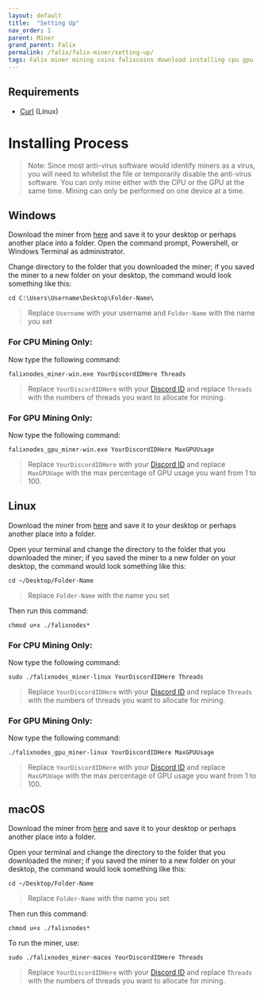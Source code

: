 ```yaml
---
layout: default
title:  "Setting Up"
nav_order: 1
parent: Miner
grand_parent: Falix
permalink: /falix/falix-miner/setting-up/
tags: Falix miner mining coins falixcoins download installing cpu gpu
---
```


## Requirements
 - [Curl](https://curl.se/) (Linux)

# Installing Process
> Note: Since most anti-virus software would identify miners as a virus, you will need to whitelist the file or temporarily disable the anti-virus software. You can only mine either with the CPU or the GPU at the same time. Mining can only be performed on one device at a time.

## Windows
Download the miner from [here](https://github.com/FalixInc/FalixCoins-Miner/releases/) and save it to your desktop or perhaps another place into a folder. Open the command prompt, Powershell, or Windows Terminal as administrator.

Change directory to the folder that you downloaded the miner; if you saved the miner to a new folder on your desktop, the command would look something like this:
```
cd C:\Users\Username\Desktop\Folder-Name\
```
 > Replace `Username` with your username and `Folder-Name` with the name you set

### For CPU Mining Only:
Now type the following command:
```
falixnodes_miner-win.exe YourDiscordIDHere Threads
```
 > Replace `YourDiscordIDHere` with your [Discord ID](https://support.discord.com/hc/en-us/articles/206346498) and replace `Threads` with the numbers of threads you want to allocate for mining.

### For GPU Mining Only:
Now type the following command:
```
falixnodes_gpu_miner-win.exe YourDiscordIDHere MaxGPUUsage
```
> Replace `YourDiscordIDHere` with your [Discord ID](https://support.discord.com/hc/en-us/articles/206346498) and replace `MaxGPUUage` with the max percentage of GPU usage you want from 1 to 100.

## Linux
Download the miner from [here](https://github.com/FalixInc/FalixCoins-Miner/releases/) and save it to your desktop or perhaps another place into a folder.

Open your terminal and change the directory to the folder that you downloaded the miner; if you saved the miner to a new folder on your desktop, the command would look something like this:
```
cd ~/Desktop/Folder-Name
```
 > Replace `Folder-Name` with the name you set

Then run this command:
```
chmod u+x ./falixnodes*
```

### For CPU Mining Only:
Now type the following command:
```
sudo ./falixnodes_miner-linux YourDiscordIDHere Threads
```
 > Replace `YourDiscordIDHere` with your [Discord ID](https://support.discord.com/hc/en-us/articles/206346498) and replace `Threads` with the numbers of threads you want to allocate for mining.

### For GPU Mining Only:
Now type the following command:
```
./falixnodes_gpu_miner-linux YourDiscordIDHere MaxGPUUsage
```
> Replace `YourDiscordIDHere` with your [Discord ID](https://support.discord.com/hc/en-us/articles/206346498) and replace `MaxGPUUage` with the max percentage of GPU usage you want from 1 to 100.

## macOS
Download the miner from [here](https://github.com/FalixInc/FalixCoins-Miner/releases/) and save it to your desktop or perhaps another place into a folder.

Open your terminal and change the directory to the folder that you downloaded the miner; if you saved the miner to a new folder on your desktop, the command would look something like this:
```
cd ~/Desktop/Folder-Name
```
 > Replace `Folder-Name` with the name you set

Then run this command:
```
chmod u+x ./falixnodes*
```

To run the miner, use:
```
sudo ./falixnodes_miner-macos YourDiscordIDHere Threads
```
 > Replace `YourDiscordIDHere` with your [Discord ID](https://support.discord.com/hc/en-us/articles/206346498) and replace `Threads` with the numbers of threads you want to allocate for mining.
